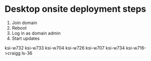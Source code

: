 # Desktop onsite deployment steps

1. Join domain
2. Reboot
3. Log in as domain admin
4. Start updates



ksi-w732
ksi-w733
ksi-w704
ksi-w726
ksi-w707
ksi-w734
ksi-w716->craigg ls-36
